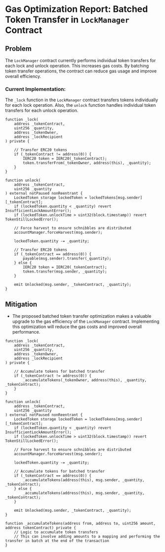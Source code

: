 # Gas Optimization Report: Batched Token Transfer in `LockManager` Contract

## Problem

The `LockManager` contract currently performs individual token transfers for each lock and unlock operation. This increases gas costs. By batching token transfer operations, the contract can reduce gas usage and improve overall efficiency.

### Current Implementation:

The `_lock` function in the `LockManager` contract transfers tokens individually for each lock operation. Also, the `unlock` function handles individual token transfers for each unlock operation.

```solidity
function _lock(
    address _tokenContract,
    uint256 _quantity,
    address _tokenOwner,
    address _lockRecipient
) private {

    // Transfer ERC20 tokens
    if (_tokenContract != address(0)) {
        IERC20 token = IERC20(_tokenContract);
        token.transferFrom(_tokenOwner, address(this), _quantity);
    }
}

function unlock(
    address _tokenContract,
    uint256 _quantity
) external notPaused nonReentrant {
    LockedToken storage lockedToken = lockedTokens[msg.sender][_tokenContract];
    if (lockedToken.quantity < _quantity) revert InsufficientLockAmountError();
    if (lockedToken.unlockTime > uint32(block.timestamp)) revert TokenStillLockedError();

    // Force harvest to ensure schnibbles are distributed
    accountManager.forceHarvest(msg.sender);

    lockedToken.quantity -= _quantity;

    // Transfer ERC20 tokens
    if (_tokenContract == address(0)) {
        payable(msg.sender).transfer(_quantity);
    } else {
        IERC20 token = IERC20(_tokenContract);
        token.transfer(msg.sender, _quantity);
    }

    emit Unlocked(msg.sender, _tokenContract, _quantity);
}
```

## Mitigation

- The proposed batched token transfer optimization makes a valuable upgrade to the gas efficiency of the `LockManager` contract. Implementing this optimization will reduce the gas costs and improved overall performance.

```solidity
function _lock(
    address _tokenContract,
    uint256 _quantity,
    address _tokenOwner,
    address _lockRecipient
) private {

    // Accumulate tokens for batched transfer
    if (_tokenContract != address(0)) {
        _accumulateTokens(_tokenOwner, address(this), _quantity, _tokenContract);
    }
}

function unlock(
    address _tokenContract,
    uint256 _quantity
) external notPaused nonReentrant {
    LockedToken storage lockedToken = lockedTokens[msg.sender][_tokenContract];
    if (lockedToken.quantity < _quantity) revert InsufficientLockAmountError();
    if (lockedToken.unlockTime > uint32(block.timestamp)) revert TokenStillLockedError();

    // Force harvest to ensure schnibbles are distributed
    accountManager.forceHarvest(msg.sender);

    lockedToken.quantity -= _quantity;

    // Accumulate tokens for batched transfer
    if (_tokenContract == address(0)) {
        _accumulateTokens(address(this), msg.sender, _quantity, _tokenContract);
    } else {
        _accumulateTokens(address(this), msg.sender, _quantity, _tokenContract);
    }

    emit Unlocked(msg.sender, _tokenContract, _quantity);
}

function _accumulateTokens(address from, address to, uint256 amount, address tokenContract) private {
    // Logic to accumulate token transfers
    // This can involve adding amounts to a mapping and performing the transfer in batch at the end of the transaction
}

```